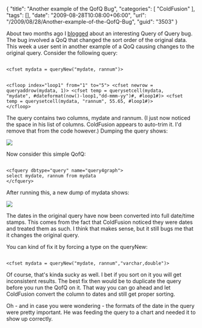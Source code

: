 {
	"title": "Another example of the QofQ Bug",
	"categories": [
		"ColdFusion"
	],
	"tags": [],
	"date": "2009-08-28T10:08:00+06:00",
	"url": "/2009/08/28/Another-example-of-the-QofQ-Bug",
	"guid": "3503"
}

About two months ago I <a href="http://www.raymondcamden.com/index.cfm/2009/7/2/Query-of-query-issue-with-where-clausejoins">blogged</a> about an interesting Query of Query bug. The bug involved a QoQ that changed the sort order of the original data. This week a user sent in another example of a QoQ causing changes to the original query. Consider the following query:
<!--more-->
<code>
&lt;cfset mydata = queryNew("mydate, rannum")&gt;

&lt;cfloop index="loop1" from="1" to="5"&gt;
      &lt;cfset newrow  = queryaddrow(mydata, 1)&gt;
      &lt;cfset temp = querysetcell(mydata, "mydate", #dateformat(now()-loop1,"dd-mmm-yy")#, #loop1#)&gt;
      &lt;cfset temp = querysetcell(mydata, "rannum", 55.65, #loop1#)&gt;
&lt;/cfloop&gt;
</code>

The query contains two columns, mydate and rannum. (I just now noticed the space in his list of columns. ColdFusion appears to auto-trim it. I'd remove that from the code however.) Dumping the query shows:

<img src="http://www.coldfusionjedi.com/images/Picture 183.png" />

Now consider this simple QofQ:

<code>
&lt;cfquery dbtype="query" name="query4graph"&gt;
select mydate, rannum from mydata
&lt;/cfquery&gt;   
</code>

After running this, a new dump of mydata shows:

<img src="http://www.coldfusionjedi.com/images/Picture 255.png" />

The dates in the original query have now been converted into full date/time stamps. This comes from the fact that ColdFusion noticed they were dates and treated them as such. I think that makes sense, but it still bugs me that it changes the original query.

You can kind of fix it by forcing a type on the queryNew:

<code>
&lt;cfset mydata = queryNew("mydate, rannum","varchar,double")&gt;
</code>

Of course, that's kinda sucky as well. I bet if you sort on it you will get inconsistent results. The best fix then would be to duplicate the query before you run the QofQ on it. That way you can go ahead and let ColdFusion convert the column to dates and still get proper sorting.

Oh - and in case you were wondering - the formats of the date in the query were pretty important. He was feeding the query to a chart and needed it to show up correctly.